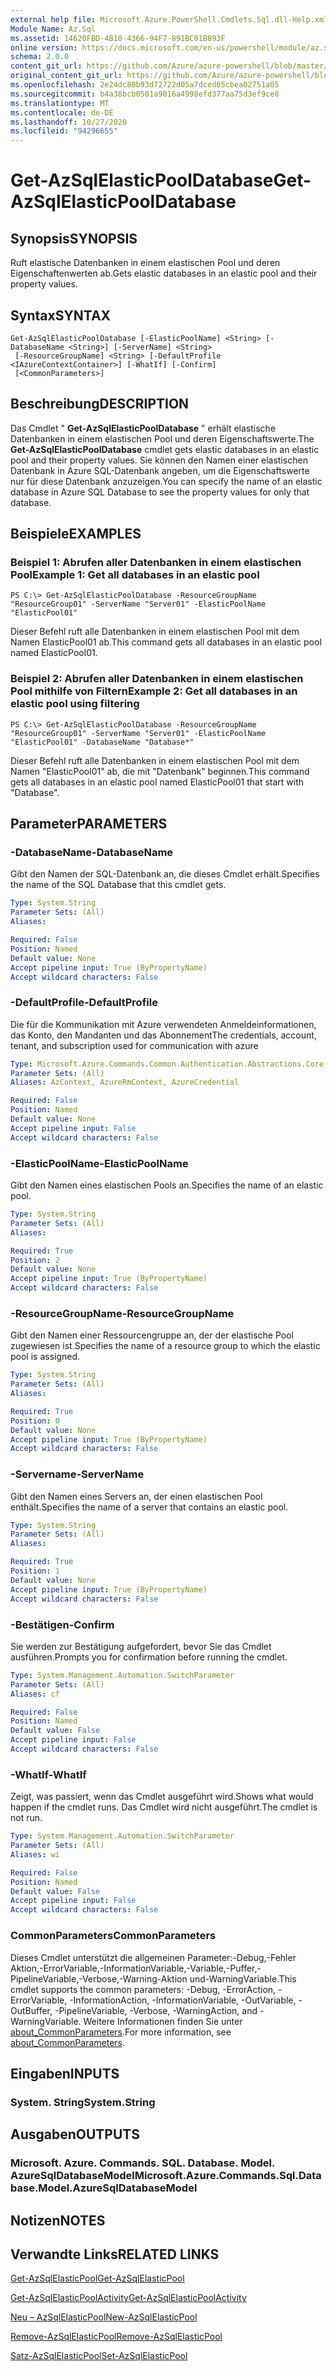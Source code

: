 ```yaml
---
external help file: Microsoft.Azure.PowerShell.Cmdlets.Sql.dll-Help.xml
Module Name: Az.Sql
ms.assetid: 14620FBD-4B10-4366-94F7-891BC01B893F
online version: https://docs.microsoft.com/en-us/powershell/module/az.sql/get-azsqlelasticpooldatabase
schema: 2.0.0
content_git_url: https://github.com/Azure/azure-powershell/blob/master/src/Sql/Sql/help/Get-AzSqlElasticPoolDatabase.md
original_content_git_url: https://github.com/Azure/azure-powershell/blob/master/src/Sql/Sql/help/Get-AzSqlElasticPoolDatabase.md
ms.openlocfilehash: 2e24dc80b93d72722d05a7dced05cbea02751a05
ms.sourcegitcommit: b4a38bcb0501a9016a4998efd377aa75d3ef9ce8
ms.translationtype: MT
ms.contentlocale: de-DE
ms.lasthandoff: 10/27/2020
ms.locfileid: "94296655"
---
```

# <span data-ttu-id="31d44-101">Get-AzSqlElasticPoolDatabase</span><span class="sxs-lookup"><span data-stu-id="31d44-101">Get-AzSqlElasticPoolDatabase</span></span>

## <span data-ttu-id="31d44-102">Synopsis</span><span class="sxs-lookup"><span data-stu-id="31d44-102">SYNOPSIS</span></span>
<span data-ttu-id="31d44-103">Ruft elastische Datenbanken in einem elastischen Pool und deren Eigenschaftenwerten ab.</span><span class="sxs-lookup"><span data-stu-id="31d44-103">Gets elastic databases in an elastic pool and their property values.</span></span>

## <span data-ttu-id="31d44-104">Syntax</span><span class="sxs-lookup"><span data-stu-id="31d44-104">SYNTAX</span></span>

```
Get-AzSqlElasticPoolDatabase [-ElasticPoolName] <String> [-DatabaseName <String>] [-ServerName] <String>
 [-ResourceGroupName] <String> [-DefaultProfile <IAzureContextContainer>] [-WhatIf] [-Confirm]
 [<CommonParameters>]
```

## <span data-ttu-id="31d44-105">Beschreibung</span><span class="sxs-lookup"><span data-stu-id="31d44-105">DESCRIPTION</span></span>
<span data-ttu-id="31d44-106">Das Cmdlet " **Get-AzSqlElasticPoolDatabase** " erhält elastische Datenbanken in einem elastischen Pool und deren Eigenschaftswerte.</span><span class="sxs-lookup"><span data-stu-id="31d44-106">The **Get-AzSqlElasticPoolDatabase** cmdlet gets elastic databases in an elastic pool and their property values.</span></span>
<span data-ttu-id="31d44-107">Sie können den Namen einer elastischen Datenbank in Azure SQL-Datenbank angeben, um die Eigenschaftswerte nur für diese Datenbank anzuzeigen.</span><span class="sxs-lookup"><span data-stu-id="31d44-107">You can specify the name of an elastic database in Azure SQL Database to see the property values for only that database.</span></span>

## <span data-ttu-id="31d44-108">Beispiele</span><span class="sxs-lookup"><span data-stu-id="31d44-108">EXAMPLES</span></span>

### <span data-ttu-id="31d44-109">Beispiel 1: Abrufen aller Datenbanken in einem elastischen Pool</span><span class="sxs-lookup"><span data-stu-id="31d44-109">Example 1: Get all databases in an elastic pool</span></span>
```
PS C:\> Get-AzSqlElasticPoolDatabase -ResourceGroupName "ResourceGroup01" -ServerName "Server01" -ElasticPoolName "ElasticPool01"
```

<span data-ttu-id="31d44-110">Dieser Befehl ruft alle Datenbanken in einem elastischen Pool mit dem Namen ElasticPool01 ab.</span><span class="sxs-lookup"><span data-stu-id="31d44-110">This command gets all databases in an elastic pool named ElasticPool01.</span></span>

### <span data-ttu-id="31d44-111">Beispiel 2: Abrufen aller Datenbanken in einem elastischen Pool mithilfe von Filtern</span><span class="sxs-lookup"><span data-stu-id="31d44-111">Example 2: Get all databases in an elastic pool using filtering</span></span>
```
PS C:\> Get-AzSqlElasticPoolDatabase -ResourceGroupName "ResourceGroup01" -ServerName "Server01" -ElasticPoolName "ElasticPool01" -DatabaseName "Database*"
```

<span data-ttu-id="31d44-112">Dieser Befehl ruft alle Datenbanken in einem elastischen Pool mit dem Namen "ElasticPool01" ab, die mit "Datenbank" beginnen.</span><span class="sxs-lookup"><span data-stu-id="31d44-112">This command gets all databases in an elastic pool named ElasticPool01 that start with "Database".</span></span>

## <span data-ttu-id="31d44-113">Parameter</span><span class="sxs-lookup"><span data-stu-id="31d44-113">PARAMETERS</span></span>

### <span data-ttu-id="31d44-114">-DatabaseName</span><span class="sxs-lookup"><span data-stu-id="31d44-114">-DatabaseName</span></span>
<span data-ttu-id="31d44-115">Gibt den Namen der SQL-Datenbank an, die dieses Cmdlet erhält.</span><span class="sxs-lookup"><span data-stu-id="31d44-115">Specifies the name of the SQL Database that this cmdlet gets.</span></span>

```yaml
Type: System.String
Parameter Sets: (All)
Aliases:

Required: False
Position: Named
Default value: None
Accept pipeline input: True (ByPropertyName)
Accept wildcard characters: False
```

### <span data-ttu-id="31d44-116">-DefaultProfile</span><span class="sxs-lookup"><span data-stu-id="31d44-116">-DefaultProfile</span></span>
<span data-ttu-id="31d44-117">Die für die Kommunikation mit Azure verwendeten Anmeldeinformationen, das Konto, den Mandanten und das Abonnement</span><span class="sxs-lookup"><span data-stu-id="31d44-117">The credentials, account, tenant, and subscription used for communication with azure</span></span>

```yaml
Type: Microsoft.Azure.Commands.Common.Authentication.Abstractions.Core.IAzureContextContainer
Parameter Sets: (All)
Aliases: AzContext, AzureRmContext, AzureCredential

Required: False
Position: Named
Default value: None
Accept pipeline input: False
Accept wildcard characters: False
```

### <span data-ttu-id="31d44-118">-ElasticPoolName</span><span class="sxs-lookup"><span data-stu-id="31d44-118">-ElasticPoolName</span></span>
<span data-ttu-id="31d44-119">Gibt den Namen eines elastischen Pools an.</span><span class="sxs-lookup"><span data-stu-id="31d44-119">Specifies the name of an elastic pool.</span></span>

```yaml
Type: System.String
Parameter Sets: (All)
Aliases:

Required: True
Position: 2
Default value: None
Accept pipeline input: True (ByPropertyName)
Accept wildcard characters: False
```

### <span data-ttu-id="31d44-120">-ResourceGroupName</span><span class="sxs-lookup"><span data-stu-id="31d44-120">-ResourceGroupName</span></span>
<span data-ttu-id="31d44-121">Gibt den Namen einer Ressourcengruppe an, der der elastische Pool zugewiesen ist.</span><span class="sxs-lookup"><span data-stu-id="31d44-121">Specifies the name of a resource group to which the elastic pool is assigned.</span></span>

```yaml
Type: System.String
Parameter Sets: (All)
Aliases:

Required: True
Position: 0
Default value: None
Accept pipeline input: True (ByPropertyName)
Accept wildcard characters: False
```

### <span data-ttu-id="31d44-122">-Servername</span><span class="sxs-lookup"><span data-stu-id="31d44-122">-ServerName</span></span>
<span data-ttu-id="31d44-123">Gibt den Namen eines Servers an, der einen elastischen Pool enthält.</span><span class="sxs-lookup"><span data-stu-id="31d44-123">Specifies the name of a server that contains an elastic pool.</span></span>

```yaml
Type: System.String
Parameter Sets: (All)
Aliases:

Required: True
Position: 1
Default value: None
Accept pipeline input: True (ByPropertyName)
Accept wildcard characters: False
```

### <span data-ttu-id="31d44-124">-Bestätigen</span><span class="sxs-lookup"><span data-stu-id="31d44-124">-Confirm</span></span>
<span data-ttu-id="31d44-125">Sie werden zur Bestätigung aufgefordert, bevor Sie das Cmdlet ausführen.</span><span class="sxs-lookup"><span data-stu-id="31d44-125">Prompts you for confirmation before running the cmdlet.</span></span>

```yaml
Type: System.Management.Automation.SwitchParameter
Parameter Sets: (All)
Aliases: cf

Required: False
Position: Named
Default value: False
Accept pipeline input: False
Accept wildcard characters: False
```

### <span data-ttu-id="31d44-126">-WhatIf</span><span class="sxs-lookup"><span data-stu-id="31d44-126">-WhatIf</span></span>
<span data-ttu-id="31d44-127">Zeigt, was passiert, wenn das Cmdlet ausgeführt wird.</span><span class="sxs-lookup"><span data-stu-id="31d44-127">Shows what would happen if the cmdlet runs.</span></span>
<span data-ttu-id="31d44-128">Das Cmdlet wird nicht ausgeführt.</span><span class="sxs-lookup"><span data-stu-id="31d44-128">The cmdlet is not run.</span></span>

```yaml
Type: System.Management.Automation.SwitchParameter
Parameter Sets: (All)
Aliases: wi

Required: False
Position: Named
Default value: False
Accept pipeline input: False
Accept wildcard characters: False
```

### <span data-ttu-id="31d44-129">CommonParameters</span><span class="sxs-lookup"><span data-stu-id="31d44-129">CommonParameters</span></span>
<span data-ttu-id="31d44-130">Dieses Cmdlet unterstützt die allgemeinen Parameter:-Debug,-Fehler Aktion,-ErrorVariable,-InformationVariable,-Variable,-Puffer,-PipelineVariable,-Verbose,-Warning-Aktion und-WarningVariable.</span><span class="sxs-lookup"><span data-stu-id="31d44-130">This cmdlet supports the common parameters: -Debug, -ErrorAction, -ErrorVariable, -InformationAction, -InformationVariable, -OutVariable, -OutBuffer, -PipelineVariable, -Verbose, -WarningAction, and -WarningVariable.</span></span> <span data-ttu-id="31d44-131">Weitere Informationen finden Sie unter [about_CommonParameters](http://go.microsoft.com/fwlink/?LinkID=113216).</span><span class="sxs-lookup"><span data-stu-id="31d44-131">For more information, see [about_CommonParameters](http://go.microsoft.com/fwlink/?LinkID=113216).</span></span>

## <span data-ttu-id="31d44-132">Eingaben</span><span class="sxs-lookup"><span data-stu-id="31d44-132">INPUTS</span></span>

### <span data-ttu-id="31d44-133">System. String</span><span class="sxs-lookup"><span data-stu-id="31d44-133">System.String</span></span>

## <span data-ttu-id="31d44-134">Ausgaben</span><span class="sxs-lookup"><span data-stu-id="31d44-134">OUTPUTS</span></span>

### <span data-ttu-id="31d44-135">Microsoft. Azure. Commands. SQL. Database. Model. AzureSqlDatabaseModel</span><span class="sxs-lookup"><span data-stu-id="31d44-135">Microsoft.Azure.Commands.Sql.Database.Model.AzureSqlDatabaseModel</span></span>

## <span data-ttu-id="31d44-136">Notizen</span><span class="sxs-lookup"><span data-stu-id="31d44-136">NOTES</span></span>

## <span data-ttu-id="31d44-137">Verwandte Links</span><span class="sxs-lookup"><span data-stu-id="31d44-137">RELATED LINKS</span></span>

[<span data-ttu-id="31d44-138">Get-AzSqlElasticPool</span><span class="sxs-lookup"><span data-stu-id="31d44-138">Get-AzSqlElasticPool</span></span>](./Get-AzSqlElasticPool.md)

[<span data-ttu-id="31d44-139">Get-AzSqlElasticPoolActivity</span><span class="sxs-lookup"><span data-stu-id="31d44-139">Get-AzSqlElasticPoolActivity</span></span>](./Get-AzSqlElasticPoolActivity.md)

[<span data-ttu-id="31d44-140">Neu – AzSqlElasticPool</span><span class="sxs-lookup"><span data-stu-id="31d44-140">New-AzSqlElasticPool</span></span>](./New-AzSqlElasticPool.md)

[<span data-ttu-id="31d44-141">Remove-AzSqlElasticPool</span><span class="sxs-lookup"><span data-stu-id="31d44-141">Remove-AzSqlElasticPool</span></span>](./Remove-AzSqlElasticPool.md)

[<span data-ttu-id="31d44-142">Satz-AzSqlElasticPool</span><span class="sxs-lookup"><span data-stu-id="31d44-142">Set-AzSqlElasticPool</span></span>](./Set-AzSqlElasticPool.md)


